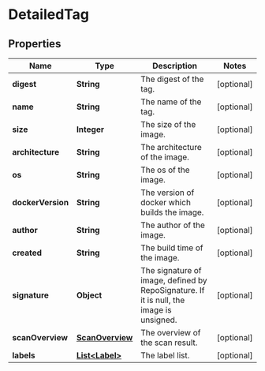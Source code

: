 
# DetailedTag

## Properties
Name | Type | Description | Notes
------------ | ------------- | ------------- | -------------
**digest** | **String** | The digest of the tag. |  [optional]
**name** | **String** | The name of the tag. |  [optional]
**size** | **Integer** | The size of the image. |  [optional]
**architecture** | **String** | The architecture of the image. |  [optional]
**os** | **String** | The os of the image. |  [optional]
**dockerVersion** | **String** | The version of docker which builds the image. |  [optional]
**author** | **String** | The author of the image. |  [optional]
**created** | **String** | The build time of the image. |  [optional]
**signature** | **Object** | The signature of image, defined by RepoSignature. If it is null, the image is unsigned. |  [optional]
**scanOverview** | [**ScanOverview**](ScanOverview.md) | The overview of the scan result. |  [optional]
**labels** | [**List&lt;Label&gt;**](Label.md) | The label list. |  [optional]



